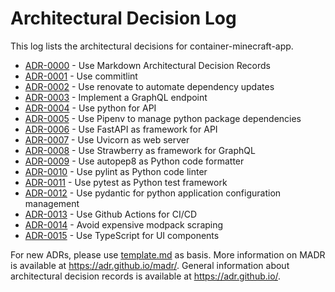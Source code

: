 # Architectural Decision Log

This log lists the architectural decisions for container-minecraft-app.

<!-- adrlog -- Regenerate the content by using "adr-log -i". You can install it via "npm install -g adr-log" -->

* [ADR-0000](0000-use-markdown-architectural-decision-records.md) - Use Markdown Architectural Decision Records
* [ADR-0001](0001-use-commitlint.md) - Use commitlint
* [ADR-0002](0002-use-renovate-to-automate-dependency-updates.md) - Use renovate to automate dependency updates
* [ADR-0003](0003-implement-a-graphql-endpoint.md) - Implement a GraphQL endpoint
* [ADR-0004](0004-use-python-for-api.md) - Use python for API
* [ADR-0005](0005-use-pipenv-to-manage-python-package-dependencies.md) - Use Pipenv to manage python package dependencies
* [ADR-0006](0006-use-fastapi-as-framework-for-api.md) - Use FastAPI as framework for API
* [ADR-0007](0007-use-uvicorn-as-web-server.md) - Use Uvicorn as web server
* [ADR-0008](0008-use-strawberry-as-framework-for-graphql.md) - Use Strawberry as framework for GraphQL
* [ADR-0009](0009-use-autopep8-as-python-code-formatter.md) - Use autopep8 as Python code formatter
* [ADR-0010](0010-use-pylint-as-python-code-linter.md) - Use pylint as Python code linter
* [ADR-0011](0011-use-pytest-as-python-test-framework.md) - Use pytest as Python test framework
* [ADR-0012](0012-use-pydantic-for-python-application-configuration-management.md) - Use pydantic for python application configuration management
* [ADR-0013](0013-use-github-actions-for-ci-cd.md) - Use Github Actions for CI/CD
* [ADR-0014](0014-avoid-expensive-modpack-scraping.md) - Avoid expensive modpack scraping
* [ADR-0015](0015-use-an-automated-software-release-pipeline.md) - Use TypeScript for UI components

<!-- adrlogstop -->

For new ADRs, please use [template.md](template.md) as basis.
More information on MADR is available at <https://adr.github.io/madr/>.
General information about architectural decision records is available at <https://adr.github.io/>.
